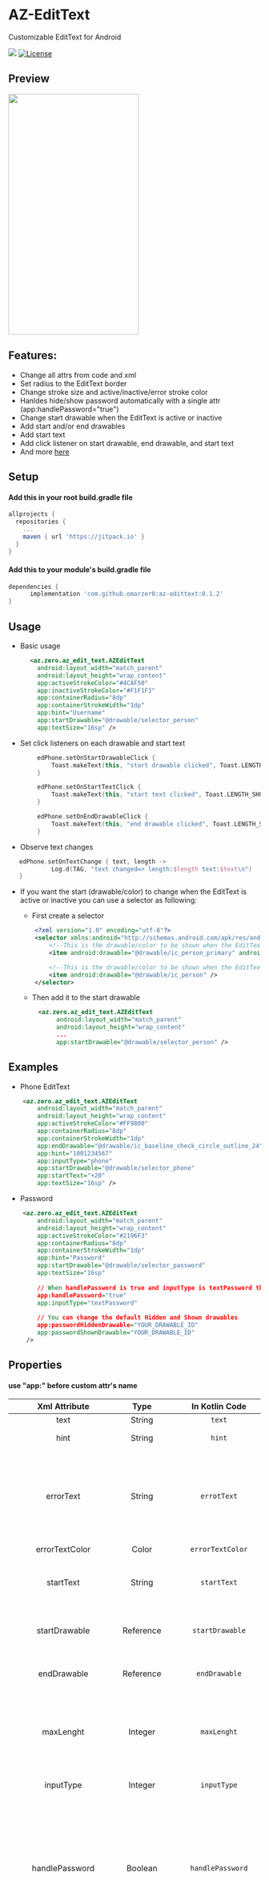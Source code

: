 # AZ-EditText
Customizable EditText for Android

[![](https://jitpack.io/v/omarzer0/az-edittext.svg)](https://jitpack.io/#omarzer0/az-edittext)
[![License](https://img.shields.io/badge/License-Apache%202.0-blue.svg)](https://opensource.org/licenses/Apache-2.0)


## Preview
<img src="https://github.com/omarzer0/ImagesAndVideos/blob/main/AZ-EditText/overview.gif" width="260" height="480" /> 

 
## Features:
- Change all attrs from code and xml
- Set radius to the EditText border
- Change stroke size and active/inactive/error stroke color
- Hanldes hide/show password automatically with a single attr (app:handlePassword="true") 
- Change start drawable when the EditText is active or inactive
- Add start and/or end drawables
- Add start text
- Add click listener on start drawable, end drawable, and start text
- And more [here](#properties)



## Setup

#### Add this in your root build.gradle file
```gradle
allprojects {
  repositories {
    ...
    maven { url 'https://jitpack.io' }
  }
}
```
#### Add this to your module's build.gradle file
```gradle
dependencies {
      implementation 'com.github.omarzer0:az-edittext:0.1.2'
}
```

## Usage
* Basic usage
```xml
      <az.zero.az_edit_text.AZEditText
        android:layout_width="match_parent"
        android:layout_height="wrap_content"
        app:activeStrokeColor="#4CAF50"
        app:inactiveStrokeColor="#F1F1F1"
        app:containerRadius="8dp"
        app:containerStrokeWidth="1dp"
        app:hint="Username"
        app:startDrawable="@drawable/selector_person"
        app:textSize="16sp" />
```

* Set click listeners on each drawable and start text
```kotlin
        edPhone.setOnStartDrawableClick {
            Toast.makeText(this, "start drawable clicked", Toast.LENGTH_SHORT).show()
        }

        edPhone.setOnStartTextClick {
            Toast.makeText(this, "start text clicked", Toast.LENGTH_SHORT).show()
        }

        edPhone.setOnEndDrawableClick {
            Toast.makeText(this, "end drawable clicked", Toast.LENGTH_SHORT).show()
        }
```

* Observe text changes
```kotlin
   edPhone.setOnTextChange { text, length ->
            Log.d(TAG, "text changed=> length:$length text:$text\n")
   }
```

- If you want the start (drawable/color) to change when the EditText is active or inactive you can use a selector as following:
  - First create a selector
  
  ```xml
      <?xml version="1.0" encoding="utf-8"?>
      <selector xmlns:android="http://schemas.android.com/apk/res/android">
          <!--This is the drawable/color to be shown when the EditText is active -->
          <item android:drawable="@drawable/ic_person_primary" android:state_activated="true" />

          <!--This is the drawable/color to be shown when the EditText is inactive -->
          <item android:drawable="@drawable/ic_person" />
      </selector>
  ```
  - Then add it to the start drawable
  
  ```xml
       <az.zero.az_edit_text.AZEditText
            android:layout_width="match_parent"
            android:layout_height="wrap_content"
            ...
            app:startDrawable="@drawable/selector_person" />
  ```







## Examples
* Phone EditText
```xml
    <az.zero.az_edit_text.AZEditText
        android:layout_width="match_parent"
        android:layout_height="wrap_content"
        app:activeStrokeColor="#FF9800"
        app:containerRadius="8dp"
        app:containerStrokeWidth="1dp"
        app:endDrawable="@drawable/ic_baseline_check_circle_outline_24"
        app:hint="1001234567"
        app:inputType="phone"
        app:startDrawable="@drawable/selector_phone"
        app:startText="+20"
        app:textSize="16sp" />
```
* Password
```xml
    <az.zero.az_edit_text.AZEditText
        android:layout_width="match_parent"
        android:layout_height="wrap_content"
        app:activeStrokeColor="#2196F3"
        app:containerRadius="8dp"
        app:containerStrokeWidth="1dp"
        app:hint="Password"
        app:startDrawable="@drawable/selector_password"
        app:textSize="16sp"    
                                     
        // When handlePassword is true and inputType is textPassword the show/hide password will be automatically be handeled
        app:handlePassword="true" 
        app:inputType="textPassword"
                                   
        // You can change the default Hidden and Shown drawables
        app:passwordHiddenDrawable="YOUR_DRAWABLE_ID"
        app:passwordShownDrawable="YOUR_DRAWABLE_ID"                        
     />
```

## Properties
#### use "app:" before custom attr's name

|Xml Attribute|Type|In Kotlin Code|Description|
|:---:|:---:|:---:|:---:|
|text|String|`text`|Text of the EditText|
|hint|String|`hint`|Hint to display when text is empty|
|errorText|String|`errotText`|Error text displayed under the EditText. If this attr is not null or blank the EditText will be in the error state (border will change to the errorStrokeColor)|
|errorTextColor|Color|`errorTextColor`|Color of errorText|
|startText|String|`startText`|Text displayed at the start of EditText before text and after startDrawable if exists|
|startDrawable|Reference|`startDrawable`|The drawable to be drawn to the start of the EditText before startText|
|endDrawable|Reference|`endDrawable`|The drawable to be drawn to the start of the EditText after text|
|maxLenght|Integer|`maxLenght`|Set an input filter to constrain the text length to the specified number. Default is MAX_VALUE for int (2147483647)
|inputType|Integer|`inputType`|The type of data being placed in a text field|
|handlePassword|Boolean|`handlePassword`|When set to true it and inputType is one of the password input types (ex: textPassword) it handles showing and hiding password probably and showes a proper eye_closed/opened drawable|
|passwordShownDrawable|Reference|`passwordShownDrawable`|Drawable to show when password is visible (handle password has to be true and inputType is one of the password input types ex: textPassword)|
|textSize|Dimension|`textSize`|Size of the text|
|isEdEnabled|Boolean|`isEdEnabled`|Specifies whether the EditText is enabled|
|activeStrokeColor|Color|`activeStrokeColor`|Color of the border when EditText is active (text is not empty or it is focused)|
|inactiveStrokeColor|Color|`inactiveStrokeColor`|Color of the border when EditText is inactive (text empty and it is not focused)|
|errorStrokeColor|Color|`errorStrokeColor`|Color of the border when EditText is in error state (when errorText is not null or blank)|
|containerBackgroundColor|Color|`containerBackgroundColor`|Background color for the EditText|
|containerRadius|Dimension|`containerRadius`|Raduis for the border of the EditText|
|strokeWidth|Dimension|`strokeWidth`|Storke Width for the border of the EditText|
|edTextHeight|Dimension|`edTextHeight`|Sets a height to the text area only (android:height sets the height of the whole view)|
|textGravity|Integer|`textGravity`|Specifies how to align the text by the EditText's x- and/or y-axis when the text is smaller than the EditText|

## Social media
[![](https://img.shields.io/badge/LinkedIn-0077B5?style=for-the-badge&logo=linkedin&logoColor=white)](https://www.linkedin.com/in/omar1adel)
[![](https://img.shields.io/badge/GitHub-100000?style=for-the-badge&logo=github&logoColor=white)](https://github.com/omarzer0)
[![](https://img.shields.io/badge/YouTube-FF0000?style=for-the-badge&logo=youtube&logoColor=white)](https://www.youtube.com/@devOmarAZ)


## License

```
Copyright 2023 Omar Adel

Licensed under the Apache License, Version 2.0 (the "License");
you may not use this file except in compliance with the License.
You may obtain a copy of the License at

   http://www.apache.org/licenses/LICENSE-2.0

Unless required by applicable law or agreed to in writing, software
distributed under the License is distributed on an "AS IS" BASIS,
WITHOUT WARRANTIES OR CONDITIONS OF ANY KIND, either express or implied.
See the License for the specific language governing permissions and
limitations under the License.
```


